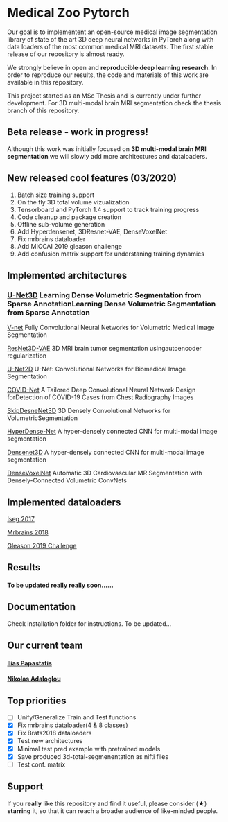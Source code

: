 # Medical Zoo Pytorch
Our goal is to implementent an open-source medical image segmentation library of state of the art 3D deep neural networks in PyTorch along with data loaders of the most common medical MRI datasets. The first stable release of our repository is almost ready.

We strongly believe in open and **reproducible deep learning research**.
In order to reproduce our results, the code and materials of this work are available in this repository.

This project started as an MSc Thesis and is currently under further development. For 3D multi-modal brain MRI segmentation check the thesis branch of this repository.

## Beta release - work in progress!
Although this work was initially focused on **3D multi-modal brain MRI segmentation** we will slowly add more architectures and dataloaders.

## New released cool features (03/2020)

1. Batch size training support
2. On the fly 3D total volume vizualization
3. Tensorboard and PyTorch 1.4 support to track training progress
3. Code cleanup and package creation
4. Offline sub-volume generation 
5. Add Hyperdensenet, 3DResnet-VAE, DenseVoxelNet
6. Fix mrbrains dataloader
7. Add MICCAI 2019 gleason challenge
8. Add confusion matrix support for understaning training dynamics


## Implemented architectures

### [U-Net3D](https://arxiv.org/abs/1606.06650) Learning Dense Volumetric Segmentation from Sparse AnnotationLearning Dense Volumetric Segmentation from Sparse Annotation

[V-net](https://arxiv.org/abs/1606.04797) Fully Convolutional Neural Networks for Volumetric Medical Image Segmentation

[ResNet3D-VAE](https://arxiv.org/pdf/1810.11654.pdf) 3D MRI brain tumor segmentation usingautoencoder regularization

[U-Net2D](https://arxiv.org/abs/1505.04597 "official paper") U-Net: Convolutional Networks for Biomedical Image Segmentation

[COVID-Net]( https://arxiv.org/pdf/2003.09871.pdf) A Tailored Deep Convolutional Neural Network Design forDetection of COVID-19 Cases from Chest Radiography Images

[SkipDesneNet3D](https://arxiv.org/pdf/1709.03199.pdf) 3D Densely Convolutional Networks for VolumetricSegmentation

[HyperDense-Net](https://arxiv.org/abs/1804.02967) A hyper-densely connected CNN for multi-modal image segmentation

[Densenet3D](https://arxiv.org/abs/1804.02967) A hyper-densely connected CNN for multi-modal image segmentation

[DenseVoxelNet](https://arxiv.org/abs/1708.00573) Automatic 3D Cardiovascular MR Segmentation with Densely-Connected Volumetric ConvNets

## Implemented dataloaders
[Iseg 2017](http://iseg2017.web.unc.edu/ "Official iseg-2017 dataset page")

[Mrbrains 2018](https://mrbrains18.isi.uu.nl/ "Mrbrains 2018 official website")

[Gleason 2019 Challenge](https://gleason2019.grand-challenge.org/ "MICCAI2019 Gleason challenge")
## Results

#### To be updated **really really** soon......



## Documentation
Check installation folder for instructions. To be updated...

## Our current team
#### [Ilias Papastatis](https://github.com/IliasPap "Git page" )

#### [Nikolas Adaloglou](https://www.linkedin.com/in/adaloglou17/ "LinkedIn page")


## Top priorities
- [ ] Unify/Generalize Train and Test functions
- [x] Fix mrbrains dataloader(4 & 8 classes)
- [x] Fix Brats2018 dataloaders
- [x] Test new architectures
- [x] Minimal test pred example with pretrained models
- [x] Save produced 3d-total-segmenentation as nifti files
- [ ] Test conf. matrix

## Support 
If you **really** like this repository and find it useful, please consider (★) **starring** it, so that it can reach a broader audience of like-minded people.
